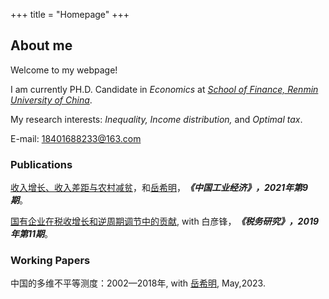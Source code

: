 +++
title = "Homepage"
+++

## About me

Welcome to my webpage!

I am currently PH.D. Candidate in <i>Economics</font></i></font> at <i>[School of Finance, Renmin University of China](http://sf.ruc.edu.cn/)</font></i></font>.

My research interests: <i>Inequality, Income distribution,</font></i></font> and <i>Optimal tax</font></i></font>. 

E-mail: 18401688233@163.com

### Publications

[收入增长、收入差距与农村减贫](https://kns.cnki.net/kcms2/article/abstract?v=zrtWY6fLGG5XqPh10xfdS9ky7qgZkUb2D-T3C3LzFWdsQnJEFT58In-R5cS4ppY45ymRmZZj_wkS4n_1V2tA5jaEmW8cMZhLqoQ0yR_pOOEgSLlfYS4w03GnjrhAQAwA&uniplatform=NZKPT&language=gb)，和[岳希明](http://sf.ruc.edu.cn/info/1229/8085.htm)，<i><strong>《中国工业经济》，2021年第9期</font></strong></i></font>。

[国有企业在税收增长和逆周期调节中的贡献](https://kns.cnki.net/kcms2/article/abstract?v=zrtWY6fLGG48FvFP1lwrgauF162n4U9etUxLcb8McxmIywg3WuDA_G9kqBSUc92sLNaWk6KZ2VzmrvsOMcjrKxPvE93ztAN1mNLU5rBlQ7XI17CUHwU7Ow0aceGYW0iR&uniplatform=NZKPT&language=gb), with 白彦锋，<i><strong>《税务研究》，2019年第11期</font></strong></i></font>。

### Working Papers

中国的多维不平等测度：2002—2018年, with [岳希明](http://sf.ruc.edu.cn/info/1229/8085.htm), May,2023.

